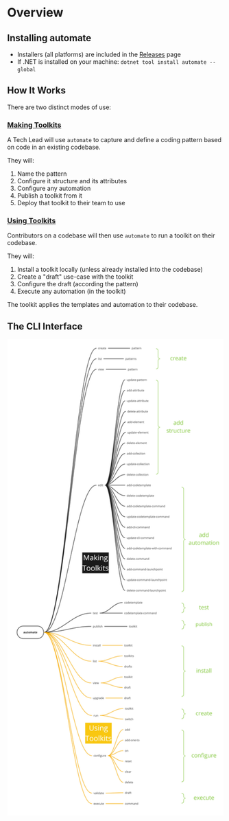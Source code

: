 # Overview

## Installing automate

* Installers (all platforms) are included in the [Releases](https://github.com/jezzsantos/automate/releases) page
* If .NET is installed on your machine: `dotnet tool install automate --global`

## How It Works

There are two distinct modes of use:

### [Making Toolkits](authoring.md)

A Tech Lead will use `automate` to capture and define a coding pattern based on code in an existing codebase.

They will:

1. Name the pattern
2. Configure it structure and its attributes
3. Configure any automation 
4. Publish a toolkit from it
5. Deploy that toolkit to their team to use

### [Using Toolkits](runtime.md)

Contributors on a codebase will then use `automate` to run a toolkit on their codebase.

They will:

1. Install a toolkit locally (unless already installed into the codebase)
2. Create a "draft" use-case with the toolkit
3. Configure the draft (according the pattern)
4. Execute any automation (in the toolkit)

The toolkit applies the templates and automation to their codebase.

## The CLI Interface

<img alt="CLI commands" src="https://github.com/jezzsantos/automate/blob/main/docs/Images/CLI.jpg?raw=true" width="600" />
